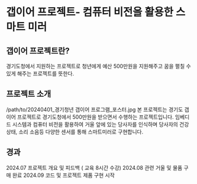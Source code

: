 갭이어 프로젝트- 컴퓨터 비전을 활용한 스마트 미러 
====================================================
갭이어 프로젝트란?
------------------
경기도청에서 지원하는 프로젝트로 청년에게 예산 500만원을 지원해주고 꿈을 펼칠 수 있게 해주는 프로젝트를 뜻한다. 

프로젝트 소개
------------
/path/to/20240401_경기청년 갭이어 프로그램_포스터.jpg
본 프로젝트는 경기도 갭이어 프로젝트로 경기도청에서 500만원을 받으면서 수행하는 프로젝트입니다.
임베디드 시스템과 컴퓨터 비전을 활용하여 거울 앞에 있는 당사자를 인식하며 당사자의 건강상태, 소리 소음등 
다양한 센서를 통해 스마트미러로 구현합니다.

경과
---------
2024.07 프로젝트 개요 및 피드백 ( 교육 8시간 수강)
2024.08 관련 거울 및 물품 구매 완료 
2024.09 코드 및 프로젝트 제품 구현 시작 
